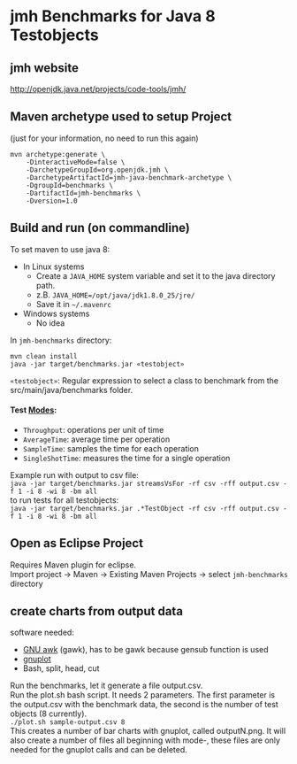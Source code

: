 # jmh Benchmarks for Java 8 Testobjects

## jmh website
http://openjdk.java.net/projects/code-tools/jmh/

## Maven archetype used to setup Project
(just for your information, no need to run this again)
```
mvn archetype:generate \
    -DinteractiveMode=false \
    -DarchetypeGroupId=org.openjdk.jmh \
    -DarchetypeArtifactId=jmh-java-benchmark-archetype \
    -DgroupId=benchmarks \
    -DartifactId=jmh-benchmarks \
    -Dversion=1.0 
```

## Build and run (on commandline)
To set maven to use java 8:
* In Linux systems
  * Create a `JAVA_HOME` system variable and set it to the java directory path.
  * z.B. `JAVA_HOME=/opt/java/jdk1.8.0_25/jre/ `
  * Save it in `~/.mavenrc`
* Windows systems
  * No idea

In `jmh-benchmarks` directory:
```
mvn clean install
java -jar target/benchmarks.jar «testobject»
```

`«testobject»`: Regular expression to select a class to benchmark from the src/main/java/benchmarks folder.

#### Test [Modes](https://stackoverflow.com/questions/24928922/jmh-what-does-the-score-value-mean):
* `Throughput`: operations per unit of time
* `AverageTime`: average time per operation
* `SampleTime`: samples the time for each operation
* `SingleShotTime`: measures the time for a single operation

Example run with output to csv file: <br/>
`java -jar target/benchmarks.jar streamsVsFor -rf csv -rff output.csv -f 1 -i 8 -wi 8 -bm all`<br/>
to run tests for all testobjects: <br/>
`java -jar target/benchmarks.jar .*TestObject -rf csv -rff output.csv -f 1 -i 8 -wi 8 -bm all`

## Open as Eclipse Project
Requires Maven plugin for eclipse. <br/>
Import project -> Maven -> Existing Maven Projects -> select `jmh-benchmarks` directory

## create charts from output data
software needed:
* [GNU awk](https://www.gnu.org/software/gawk/) (gawk), has to be gawk because gensub function is used
* [gnuplot](http://www.gnuplot.info/)
* Bash, split, head, cut

Run the benchmarks, let it generate a file output.csv.<br/>
Run the plot.sh bash script. It needs 2 parameters. The first parameter is the output.csv with the benchmark data, the second is the number of test objects (8 currently).<br/>
`./plot.sh sample-output.csv 8`<br/>
This creates a number of bar charts with gnuplot, called outputN.png.
It will also create a number of files all beginning with mode-, these files are only needed for the gnuplot calls and can be deleted.
